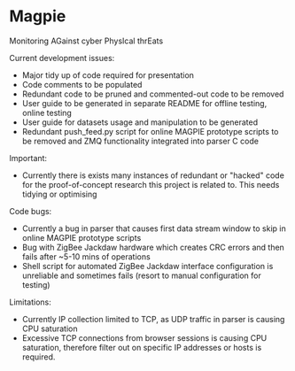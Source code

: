 # Magpie
Monitoring AGainst cyber PhysIcal thrEats

Current development issues:

- Major tidy up of code required for presentation
- Code comments to be populated
- Redundant code to be pruned and commented-out code to be removed
- User guide to be generated in separate README for offline testing, online testing
- User guide for datasets usage and manipulation to be generated
- Redundant push_feed.py script for online MAGPIE prototype scripts to be removed and ZMQ functionality integrated into parser C code

Important:

- Currently there is exists many instances of redundant or "hacked" code for the proof-of-concept research this project is related to. This needs tidying or optimising

Code bugs:

- Currently a bug in parser that causes first data stream window to skip in online MAGPIE prototype scripts
- Bug with ZigBee Jackdaw hardware which creates CRC errors and then fails after ~5-10 mins of operations
- Shell script for automated ZigBee Jackdaw interface configuration is unreliable and sometimes fails (resort to manual configuration for testing)


Limitations:

- Currently IP collection limited to TCP, as UDP traffic in parser is causing CPU saturation
- Excessive TCP connections from browser sessions is causing CPU saturation, therefore filter out on specific IP addresses or hosts is required. 